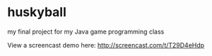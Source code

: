 huskyball
=========

my final project for my Java game programming class

View a screencast demo here:
http://screencast.com/t/T29D4eHdp
